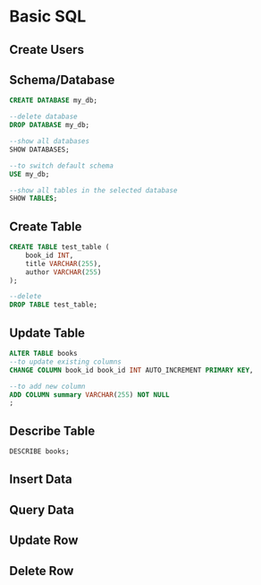 # Basic SQL

## Create Users

## Schema/Database
```sql
CREATE DATABASE my_db;

--delete database
DROP DATABASE my_db;

--show all databases
SHOW DATABASES;

--to switch default schema
USE my_db;

--show all tables in the selected database
SHOW TABLES;
```

## Create Table
```sql
CREATE TABLE test_table (
    book_id INT,
    title VARCHAR(255),
    author VARCHAR(255)
);

--delete
DROP TABLE test_table;
```
## Update Table
```sql
ALTER TABLE books
--to update existing columns
CHANGE COLUMN book_id book_id INT AUTO_INCREMENT PRIMARY KEY,

--to add new column
ADD COLUMN summary VARCHAR(255) NOT NULL
;
```

## Describe Table
```sql
DESCRIBE books;
```

## Insert Data

## Query Data

## Update Row

## Delete Row
